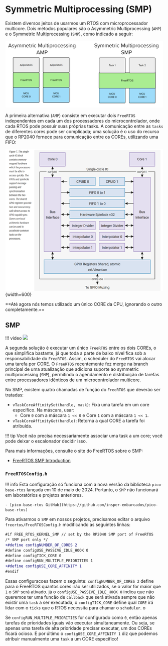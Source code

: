 
# Symmetric Multiprocessing (SMP)

Existem diversos jeitos de usarmos um RTOS com microprocessador multicore. Dois métodos populares são o Asymmetric Multiprocessing (`AMP`) e o Symmetric Multiprocessing (`SMP`), como indicado a seguir:

![](imgs/amp-smp.png)

A primeira alternativa (`AMP`) consiste em executar dois `FreeRTOS` independentes em cada um dos processadores do microcontrolador, onde cada RTOS pode possuir suas próprias tasks. A comunicação entre as `tasks` de diferentes cores pode ser complicada; uma solução é o uso do recurso que o RP2040 fornece para comunicação entre os COREs, utilizando uma FIFO:

![](imgs/rp2040-SIO.png){width=600}

==Até agora nós temos utilizado um único CORE da CPU, ignorando o outro completamente.==

## SMP

!!! video
    ![](https://www.youtube.com/watch?v=sSjSquKBNkw)

A segunda solução é executar um único `FreeRTOS` entre os dois COREs, o que simplifica bastante, já que toda a parte de baixo nível fica sob a responsabilidade do `FreeRTOS`. Assim, o scheduler do `FreeRTOS` vai alocar uma tarefa por CORE. O `FreeRTOS` recentemente fez merge na branch principal de uma atualização que adiciona suporte ao symmetric multiprocessing (`SMP`), permitindo o agendamento e distribuição de tarefas entre processadores idênticos de um microcontrolador multicore.

No SMP, existem quatro chamadas de função do `FreeRTOS` que deverão ser tratadas:

- `vTaskCoreAffinitySet(handle, mask)`: Fixa uma tarefa em um core específico. Na máscara, usar:
    - Core `0` com a máscara `1 << 0` e Core `1` com a máscara `1 << 1`.
- `vTaskCoreAffinityGet(handle)`: Retorna a qual CORE a tarefa foi atribuída.

!!! tip
    Você não precisa necessariamente associar uma task a um core; você pode deixar o escalonador decidir isso.

Para mais informações, consulte o site do FreeRTOS sobre o SMP:

- [FreeRTOS SMP Introduction](https://www.freertos.org/symmetric-multiprocessing-introduction.html)

### `FreeRTOSConfig.h`

!!! info
    Esta configuração só funciona com a nova versão da biblioteca `pico-base-rtos` lançada em 10 de maio de 2024. Portanto, o `SMP` não funcionará em laboratórios e projetos anteriores.

    - [pico-base-rtos GitHub](https://github.com/insper-embarcados/pico-base-rtos)

Para ativarmos o `SMP` em nossos projetos, precisamos editar o arquivo `freertos/FreeRTOSConfig.h` modificando as seguintes linhas:

```diff
#if FREE_RTOS_KERNEL_SMP // set by the RP2040 SMP port of FreeRTOS
/* SMP port only */
+#define configNUMBER_OF_CORES 2
#define configUSE_PASSIVE_IDLE_HOOK 0
#define configTICK_CORE 0
#define configRUN_MULTIPLE_PRIORITIES 1
+#define configUSE_CORE_AFFINITY 1
#endif
```

Essas configuracoes fazem o seguinte: `configNUMBER_OF_CORES 2` define para o FreeRTOS quantos cores irão ser utilizados, se o valor for maior que `1` o `SMP` será ativado. já o `configUSE_PASSIVE_IDLE_HOOK 0` indica que não queremos ter uma funcão de `callback` que será ativada sempre que não existir uma `task` a ser executada, o `configTICK_CORE` define qual `CORE` irá lidar com o `ticks` que o RTOS necessita para chamar o `scheduler`. o

Se `configRUN_MULTIPLE_PRIORITIES` for configurado como `0`, então apenas tarefas de prioridades iguais vão executar simultaneamente. Ou seja, se apenas uma tarefa de alta prioridade precisar executar, um dos COREs ficará ocioso.  E por último o `configUSE_CORE_AFFINITY 1` diz que podemos atribuir manualmente uma `task` a um CORE específico!

